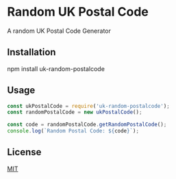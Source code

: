 # Random UK Postal Code 

A random UK Postal Code Generator

## Installation

npm install uk-random-postalcode

## Usage

```js
const ukPostalCode = require('uk-random-postalcode');
const randomPostalCode = new ukPostalCode();

const code = randomPostalCode.getRandomPostalCode();
console.log(`Random Postal Code: ${code}`);
```

## License

[MIT](https://choosealicense.com/licenses/mit/)